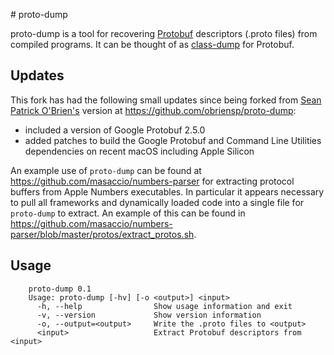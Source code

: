 # proto-dump

proto-dump is a tool for recovering [Protobuf](https://code.google.com/p/protobuf/) descriptors (.proto files) from compiled programs. It can be thought of as [class-dump](http://stevenygard.com/projects/class-dump) for Protobuf.


## Updates

This fork has had the following small updates since being forked from [Sean Patrick O'Brien's](http://www.obriensp.com)
version at https://github.com/obriensp/proto-dump:

* included a version of Google Protobuf 2.5.0
* added patches to build the Google Protobuf and Command Line Utilities dependencies on recent macOS including Apple Silicon


An example use of ```proto-dump``` can be found at https://github.com/masaccio/numbers-parser for extracting protocol buffers from
Apple Numbers executables. In particular it appears necessary to pull all frameworks and dynamically loaded code into a single file
for ```proto-dump``` to extract. An example of this can be found in https://github.com/masaccio/numbers-parser/blob/master/protos/extract_protos.sh.


## Usage
```
	proto-dump 0.1
	Usage: proto-dump [-hv] [-o <output>] <input>
	  -h, --help                Show usage information and exit
	  -v, --version             Show version information
	  -o, --output=<output>     Write the .proto files to <output>
	  <input>                   Extract Protobuf descriptors from <input>
```
